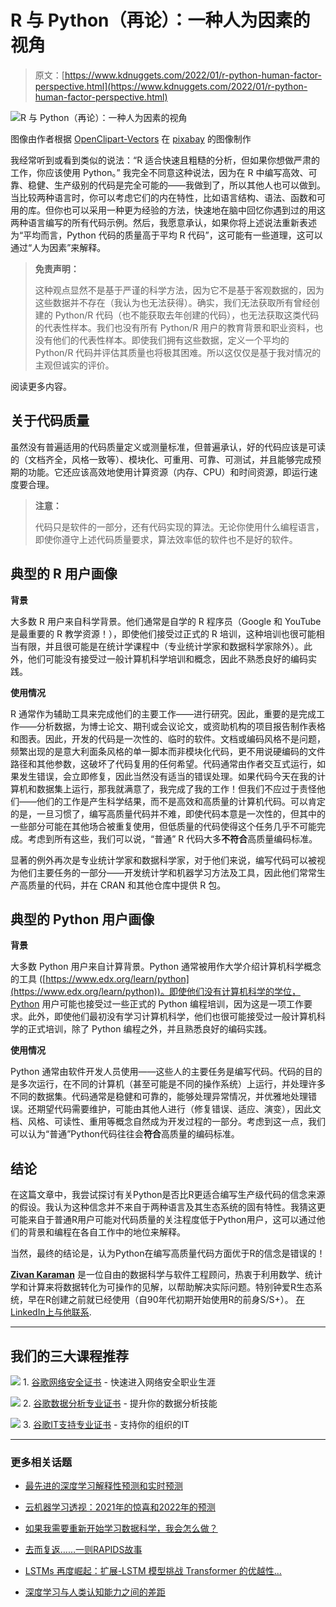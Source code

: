 # R 与 Python（再论）：一种人为因素的视角

> 原文：[https://www.kdnuggets.com/2022/01/r-python-human-factor-perspective.html](https://www.kdnuggets.com/2022/01/r-python-human-factor-perspective.html)

![R 与 Python（再论）：一种人为因素的视角](../Images/b7672ac69a5bb40ffca47deb2841af0b.png)

图像由作者根据 [OpenClipart-Vectors](https://pixabay.com/users/openclipart-vectors-30363/) 在 [pixabay](https://pixabay.com/) 的图像制作

我经常听到或看到类似的说法：“R 适合快速且粗糙的分析，但如果你想做严肃的工作，你应该使用 Python。” 我完全不同意这种说法，因为在 R 中编写高效、可靠、稳健、生产级别的代码是完全可能的——我做到了，所以其他人也可以做到。当比较两种语言时，你可以考虑它们的内在特性，比如语言结构、语法、函数和可用的库。但你也可以采用一种更为经验的方法，快速地在脑中回忆你遇到过的用这两种语言编写的所有代码示例。然后，我愿意承认，如果你将上述说法重新表述为“平均而言，Python 代码的质量高于平均 R 代码”，这可能有一些道理，这可以通过“人为因素”来解释。

> **免责声明：**
> 
> 这种观点显然不是基于严谨的科学方法，因为它不是基于客观数据的，因为这些数据并不存在（我认为也无法获得）。确实，我们无法获取所有曾经创建的 Python/R 代码（也不能获取去年创建的代码），也无法获取这类代码的代表性样本。我们也没有所有 Python/R 用户的教育背景和职业资料，也没有他们的代表性样本。即使我们拥有这些数据，定义一个平均的 Python/R 代码并评估其质量也将极其困难。所以这仅仅是基于我对情况的主观但诚实的评价。

阅读更多内容。

## 关于代码质量

虽然没有普遍适用的代码质量定义或测量标准，但普遍承认，好的代码应该是可读的（文档齐全，风格一致等）、模块化、可重用、可靠、可测试，并且能够完成预期的功能。它还应该高效地使用计算资源（内存、CPU）和时间资源，即运行速度要合理。

> **注意：**
> 
> 代码只是软件的一部分，还有代码实现的算法。无论你使用什么编程语言，即使你遵守上述代码质量要求，算法效率低的软件也不是好的软件。

## 典型的 R 用户画像

**背景**

大多数 R 用户来自科学背景。他们通常是自学的 R 程序员（Google 和 YouTube 是最重要的 R 教学资源！），即使他们接受过正式的 R 培训，这种培训也很可能相当有限，并且很可能是在统计学课程中（专业统计学家和数据科学家除外）。此外，他们可能没有接受过一般计算机科学培训和概念，因此不熟悉良好的编码实践。

**使用情况**

R 通常作为辅助工具来完成他们的主要工作——进行研究。因此，重要的是完成工作——分析数据，为博士论文、期刊或会议论文，或资助机构的项目报告制作表格和图表。因此，开发的代码是一次性的、临时的软件。文档或编码风格不是问题，频繁出现的是意大利面条风格的单一脚本而非模块化代码，更不用说硬编码的文件路径和其他参数，这破坏了代码复用的任何希望。代码通常由作者交互式运行，如果发生错误，会立即修复，因此当然没有适当的错误处理。如果代码今天在我的计算机和数据集上运行，那我就满意了，我完成了我的工作！但我们不应过于责怪他们——他们的工作是产生科学结果，而不是高效和高质量的计算机代码。可以肯定的是，一旦习惯了，编写高质量代码并不难，即使代码本意是一次性的，但其中的一些部分可能在其他场合被重复使用，但低质量的代码使得这个任务几乎不可能完成。考虑到所有这些，我们可以说，“普通” R 代码大多**不符合**高质量编码标准。

显著的例外再次是专业统计学家和数据科学家，对于他们来说，编写代码可以被视为他们主要任务的一部分——开发统计学和机器学习方法及工具，因此他们常常生产高质量的代码，并在 CRAN 和其他仓库中提供 R 包。

## 典型的 Python 用户画像

**背景**

大多数 Python 用户来自计算背景。Python 通常被用作大学介绍计算机科学概念的工具 ([https://www.edx.org/learn/python](https://www.edx.org/learn/python))。即使他们没有计算机科学的学位，Python 用户可能也接受过一些正式的 Python 编程培训，因为这是一项工作要求。此外，即使他们最初没有学习计算机科学，他们也很可能接受过一般计算机科学的正式培训，除了 Python 编程之外，并且熟悉良好的编码实践。

**使用情况**

Python 通常由软件开发人员使用——这些人的主要任务是编写代码。代码的目的是多次运行，在不同的计算机（甚至可能是不同的操作系统）上运行，并处理许多不同的数据集。代码通常是稳健和可靠的，能够处理异常情况，并优雅地处理错误。还期望代码需要维护，可能由其他人进行（修复错误、适应、演变），因此文档、风格、可读性、重用等概念自然成为开发过程的一部分。考虑到这一点，我们可以认为“普通”Python代码往往会**符合**高质量的编码标准。

## 结论

在这篇文章中，我尝试探讨有关Python是否比R更适合编写生产级代码的信念来源的假设。我认为这种信念并不来自于两种语言及其生态系统的固有特性。我猜这更可能来自于普通R用户可能对代码质量的关注程度低于Python用户，这可以通过他们的背景和编程在各自工作中的地位来解释。

当然，最终的结论是，认为Python在编写高质量代码方面优于R的信念是错误的！

**[Zivan Karaman](https://www.linkedin.com/in/zivankaraman/)** 是一位自由的数据科学与软件工程顾问，热衷于利用数学、统计学和计算来将数据转化为可操作的见解，以帮助解决实际问题。特别钟爱R生态系统，早在R创建之前就已经使用（自90年代初期开始使用R的前身S/S+）。 [在LinkedIn上与他联系](https://www.linkedin.com/in/zivankaraman/).

* * *

## 我们的三大课程推荐

![](../Images/0244c01ba9267c002ef39d4907e0b8fb.png) 1\. [谷歌网络安全证书](https://www.kdnuggets.com/google-cybersecurity) - 快速进入网络安全职业生涯

![](../Images/e225c49c3c91745821c8c0368bf04711.png) 2\. [谷歌数据分析专业证书](https://www.kdnuggets.com/google-data-analytics) - 提升你的数据分析技能

![](../Images/0244c01ba9267c002ef39d4907e0b8fb.png) 3\. [谷歌IT支持专业证书](https://www.kdnuggets.com/google-itsupport) - 支持你的组织的IT

* * *

### 更多相关话题

+   [最先进的深度学习解释性预测和实时预测](https://www.kdnuggets.com/2021/12/sota-explainable-forecasting-and-nowcasting.html)

+   [云机器学习透视：2021年的惊喜和2022年的预测](https://www.kdnuggets.com/2021/12/cloud-ml-perspective-surprises-2021-projections-2022.html)

+   [如果我需要重新开始学习数据科学，我会怎么做？](https://www.kdnuggets.com/2020/08/start-learning-data-science-again.html)

+   [去而复返……一则RAPIDS故事](https://www.kdnuggets.com/2023/06/back-again-rapids-tale.html)

+   [LSTMs 再度崛起：扩展-LSTM 模型挑战 Transformer 的优越性…](https://www.kdnuggets.com/lstms-rise-again-extended-lstm-models-challenge-the-transformer-superiority)

+   [深度学习与人类认知能力之间的差距](https://www.kdnuggets.com/2022/10/gap-deep-learning-human-cognitive-abilities.html)
